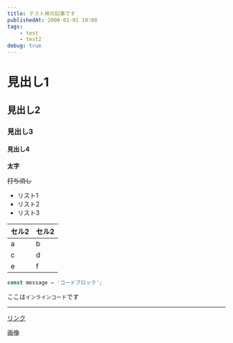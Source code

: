```yaml
---
title: テスト用の記事です
publishedAt: 2000-01-01 10:00
tags: 
    - test
    - test2
debug: true
---
```


# 見出し1
## 見出し2
### 見出し3
#### 見出し4

**太字**

~~打ち消し~~

- リスト1
- リスト2
- リスト3


|セル2 | セル2|
|---|---|
|a | b|
|c | d|
|e | f|

```ts:hoge.ts
const message = 'コードブロック';
```

ここは`インラインコード`です

---

[リンク](https://yahoo.co.jp)

画像
